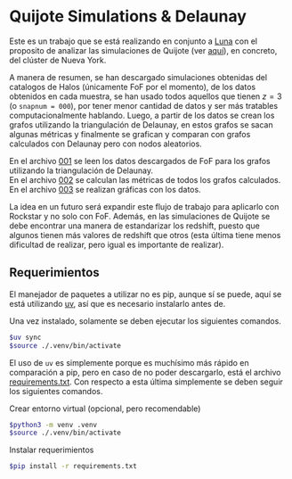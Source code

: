 # Quijote Simulations & Delaunay

Este es un trabajo que se está realizando en conjunto a [Luna](https://github.com/lunajimenez) con el proposito de analizar las simulaciones de Quijote (ver [aquí](https://quijote-simulations.readthedocs.io/en/latest/)), en concreto, del clúster de Nueva York.

A manera de resumen, se han descargado simulaciones obtenidas del catalogos de Halos (únicamente FoF por el momento), de los datos obtenidos en cada muestra, se han usado todos aquellos que tienen $z = 3$ (o `snapnum = 000`), por tener menor cantidad de datos y ser más tratables computacionalmente hablando. Luego, a partir de los datos se crean los grafos utilizando la triangulación de Delaunay, en estos grafos se sacan algunas métricas y finalmente se grafican y comparan con grafos calculados con Delaunay pero con nodos aleatorios.

En el archivo [001](./001_crear_grafos_fof.ipynb) se leen los datos descargados de FoF para los grafos utilizando la triangulación de Delaunay.  
En el archivo [002](./002_calculate_metrics_based_on_graphs.ipynb) se calculan las métricas de todos los grafos calculados.  
En el archivo [003](./003_plots.ipynb) se realizan gráficas con los datos.

La idea en un futuro será expandir este flujo de trabajo para aplicarlo con Rockstar y no solo con FoF. Además, en las simulaciones de Quijote se debe encontrar una manera de estandarizar los redshift, puesto que algunos tienen más valores de redshift que otros (esta última tiene menos dificultad de realizar, pero igual es importante de realizar).

## Requerimientos

El manejador de paquetes a utilizar no es pip, aunque sí se puede, aquí se está utilizando [uv](https://docs.astral.sh/uv/), así que es necesario instalarlo antes de.

Una vez instalado, solamente se deben ejecutar los siguientes comandos.

``` bash
$uv sync
$source ./.venv/bin/activate
```

El uso de `uv` es simplemente porque es muchísimo más rápido en comparación a pip, pero en caso de no poder descargarlo, está el archivo [requirements.txt](./requirements.txt). Con respecto a esta última simplemente se deben seguir los siguientes comandos.

Crear entorno virtual (opcional, pero recomendable)

``` bash
$python3 -m venv .venv
$source ./.venv/bin/activate
```

Instalar requerimientos

``` bash
$pip install -r requirements.txt
```
